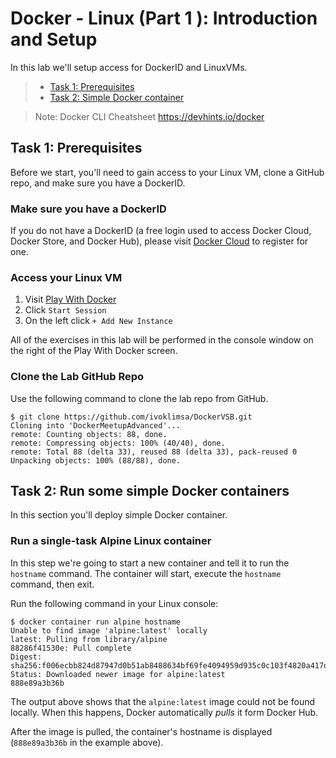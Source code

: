 # Docker - Linux (Part 1 ): Introduction and Setup

In this lab we'll setup access for DockerID and LinuxVMs.


> * [Task 1: Prerequisites](#Task1)
> * [Task 2: Simple Docker container](#Task2)


> Note: Docker CLI Cheatsheet  https://devhints.io/docker

## <a name="Task1"></a>Task 1: Prerequisites

Before we start, you'll need to gain access to your Linux VM, clone a GitHub repo, and make sure you have a DockerID.

### Make sure you have a DockerID

If you do not have a DockerID (a free login used to access Docker Cloud, Docker Store, and Docker Hub), please visit [Docker Cloud](https://cloud.docker.com) to register for one.


### Access your Linux VM
1. Visit [Play With Docker](https://labs.play-with-docker.com)
2. Click `Start Session`
2. On the left click `+ Add New Instance`

All of the exercises in this lab will be performed in the console window on the right of the Play With Docker screen.

### Clone the Lab GitHub Repo

Use the following command to clone the lab repo from GitHub.

```
$ git clone https://github.com/ivoklimsa/DockerVSB.git
Cloning into 'DockerMeetupAdvanced'...
remote: Counting objects: 88, done.
remote: Compressing objects: 100% (40/40), done.
remote: Total 88 (delta 33), reused 88 (delta 33), pack-reused 0
Unpacking objects: 100% (88/88), done.
```

## <a name="Task2"></a>Task 2: Run some simple Docker containers

In this section you'll deploy simple Docker container.

### Run a single-task Alpine Linux container

In this step we're going to start a new container and tell it to run the `hostname` command. The container will start, execute the `hostname` command, then exit.

Run the following command in your Linux console:

```
$ docker container run alpine hostname
Unable to find image 'alpine:latest' locally
latest: Pulling from library/alpine
88286f41530e: Pull complete
Digest: sha256:f006ecbb824d87947d0b51ab8488634bf69fe4094959d935c0c103f4820a417d
Status: Downloaded newer image for alpine:latest
888e89a3b36b
```

The output above shows that the `alpine:latest` image could not be found locally. When this happens, Docker automatically *pulls* it form Docker Hub.

After the image is pulled, the container's hostname is displayed (`888e89a3b36b` in the example above).
